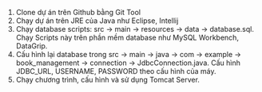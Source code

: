 1. Clone dự án trên Github bằng Git Tool
2. Chạy dự án trên JRE của Java như Eclipse, Intellij
3. Chạy database scripts:
src -> main -> resources -> data -> database.sql. Chạy Scripts này trên phần mềm database như MySQL Workbench, DataGrip.
4. Cấu hình lại database trong src -> main -> java -> com -> example -> book_management -> connection -> JdbcConnection.java. Cấu hình JDBC_URL, USERNAME, PASSWORD theo cấu hình của máy.
5. Chạy chương trình, cấu hình và sử dụng Tomcat Server.